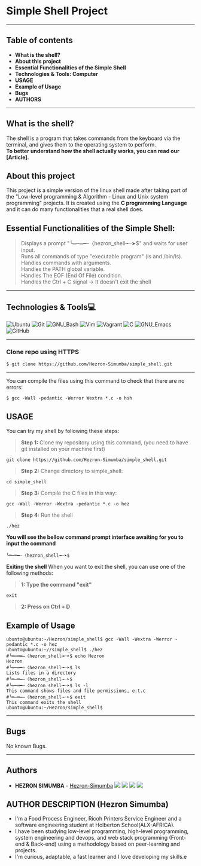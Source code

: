 
# Simple Shell Project

****
## Table of contents
 - **What is the shell?**
 - **About this project**
 - **Essential Functionalities of the Simple Shell**
 - **Technologies & Tools: Computer**
 - **USAGE**
 - **Example of Usage**
 - **Bugs**
 - **AUTHORS**
 ****

## What is the shell?
The shell is a program that takes commands from the keyboard via the terminal, and gives them to the operating system to perform.\
**To better understand how the shell actually works, you can read our [Article].**

## About this project
This project is a simple version of the linux shell made after taking part of the "Low-level programming & Algorithm - Linux and Unix system programming" projects.
It is created using the **C programming Language** and it can do many functionalities that a real shell does.

## Essential Functionalities of the Simple Shell:
> Displays a prompt "╰═┅═━–〈hezron_shell╼┈➤$" and waits for user input.\
> Runs all commands of type "executable program" (ls and /bin/ls).\
> Handles commands with arguments.\
> Handles the PATH global variable.\
> Handles The EOF (End Of File) condition.\
> Handles the Ctrl + C signal -> It doesn't exit the shell

****
## Technologies & Tools:computer:

![Ubuntu](https://img.shields.io/badge/≡-Ubuntu-E95420?&style=flat-square&logo=Ubuntu&labelColor=282828)
![Git](https://img.shields.io/badge/≡-Git-F05032?logo=git&style=flat-square&labelColor=282828)
![GNU_Bash](https://img.shields.io/badge/≡-GNU_Bash-4EAA25?logo=GNU-Bash&style=flat-square&labelColor=282828)
![Vim](https://img.shields.io/badge/≡-Vim-019733?logo=Vim&style=flat-square&logoColor=019733&labelColor=282828)
![Vagrant](https://img.shields.io/badge/≡-Vagrant-1563FF?logo=Vagrant&style=flat-square&logoColor=1563FF&labelColor=282828)
![C](https://img.shields.io/badge/≡-C-A8B9CC?logo=C&style=flat-square&labelColor=282828)
![GNU_Emacs](https://img.shields.io/badge/≡-GNU_Emacs-7F5AB6?logo=GNU-Emacs&style=flat-square&labelColor=282828)
![GitHub](https://img.shields.io/badge/≡-GitHub-181717?logo=GitHub&style=flat-square&labelColor=282828)

---

### Clone repo using HTTPS
```
$ git clone https://github.com/Hezron-Simumba/simple_shell.git
```
---

You can compile the files using this command to check that there are no errors:
```
$ gcc -Wall -pedantic -Werror Wextra *.c -o hsh
```

## USAGE
You can try my shell by following these steps:
> **Step 1:** Clone my repository using this command, (you need to have git installed on your machine first)
````
git clone https://github.com/Hezron-Simumba/simple_shell.git
````
> **Step 2:** Change directory to simple_shell:
````
cd simple_shell
````
> **Step 3:** Compile the C files in this way:
````
gcc -Wall -Werror -Wextra -pedantic *.c -o hez
````
> **Step 4:** Run the shell
````
./hez
````
 **You will see the bellow command prompt interface awaiting for you to input the command**
````
╰═┅═━–〈hezron_shell╼┈➤$
````
**Exiting the shell**
When you want to exit the shell, you can use one of the following methods:
> **1: Type the command "exit"**
````
exit
````
> **2: Press on Ctrl + D**

## Example of Usage
````
ubunto@ubuntu:~/Hezron/simple_shell$ gcc -Wall -Wextra -Werror -pedantic *.c -o hez
ubunto@ubuntu:~//simple_shell$ ./hez
#╰═┅═━–〈hezron_shell╼┈➤$ echo Hezron
Hezron
#╰═┅═━–〈hezron_shell╼┈➤$ ls
Lists files in a directory
#╰═┅═━–〈hezron_shell╼┈➤$
#╰═┅═━–〈hezron_shell╼┈➤$ ls -l
This command shows files and file permissions, e.t.c
#╰═┅═━–〈hezron_shell╼┈➤$ exit
This command exits the shell
ubunto@ubuntu:~/Hezron/simple_shell$
````
---

## Bugs
No known Bugs.

----
## Authors
* **HEZRON SIMUMBA** - [Hezron-Simumba](https://github.com/Hezron-Simumba)
  [<img src="https://img.shields.io/badge/Portfolio-20d6fe.svg?&style=plastic"/>](https://hezron-simumba.github.io/)
[<img src="https://img.shields.io/badge/Twitter-1DA1F2.svg?&style=plastic&logo=twitter&logoColor=white"/>](https://twitter.com/Hezron_Simumba)
[<img src="https://img.shields.io/badg/Linkedin-0A66C2.svg?&style=plastic&logo=linkedin&logoColor=white"/>](https://www.linkedin.com/in/hezron-simumba-b1342419a)
[<img src="https://img.shields.io/badge/GitHub-181717.svg?&style=plastic&logo=github&logoColor=white"/>](https://github.com/Hezron-Simumba)

## AUTHOR DESCRIPTION (Hezron Simumba)
 - I'm a Food Process Engineer, Ricoh Printers Service Engineer and a software engineering student at Holberton School(ALX-AFRICA).
  - I have been studying low-level programming, high-level
 programming, system engineering and devops, and web
 stack programming (Front-end & Back-end) using a
 methodology based on peer-learning and projects.
  - I'm curious, adaptable, a fast learner and I love developing my skills.e
